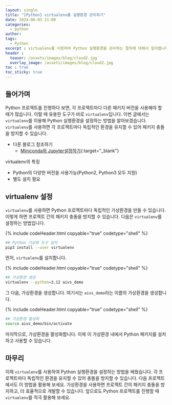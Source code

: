 ```yaml
---
layout: single
title: "[Python] virtualenv를 실행환경 관리하기"
date: 2024-06-03 21:00
categories: 
  - python
author: 
tags: 
  - Python
excerpt : virtualenv를 이용하여 Python 실행환경을 관리하는 절차에 대해서 알아봅니다.
header :
  teaser: /assets/images/blog/cloud2.jpg
  overlay_image: /assets/images/blog/cloud2.jpg
toc : true  
toc_sticky: true
---
```


## 들어가며  

Python 프로젝트를 진행하다 보면, 각 프로젝트마다 다른 패키지 버전을 사용해야 할 때가 많습니다. 이럴 때 유용한 도구가 바로 `virtualenv`입니다. 이번 글에서는 `virtualenv`를 이용해 Python 실행환경을 설정하는 방법을 알아보겠습니다. `virtualenv`를 사용하면 각 프로젝트마다 독립적인 환경을 유지할 수 있어 패키지 충돌을 방지할 수 있습니다.

- 다른 블로그 참조하기
  - [Miniconda와 Jupyter설정하기](/blog/python/install-miniconda-for-python-env/){:target="_blank"}

virtualenv의 특징
 - Python의 다양한 버전을 사용가능(Python2, Python3 모두 지원)
 - 별도 설치 필요

##  virtualenv 설정

`virtualenv`를 사용하면 Python 프로젝트마다 독립적인 가상환경을 만들 수 있습니다. 이렇게 하면 프로젝트 간의 패키지 충돌을 방지할 수 있습니다. 다음은 `virtualenv`를 설정하는 방법입니다.

{% include codeHeader.html copyable="true" codetype="shell"  %}
```bash
## Python 가상화 도구 설치
pip3 install --user virtualenv
```

먼저, `virtualenv`를 설치합니다.

{% include codeHeader.html copyable="true" codetype="shell"  %}
```bash
## 가상환경 생성
virtualenv --python=3.12 aivs_demo
```

그 다음, 가상환경을 생성합니다. 여기서는 `aivs_demo`라는 이름의 가상환경을 생성합니다.

{% include codeHeader.html copyable="true" codetype="shell"  %}
```bash
## 가상환경 활성화
source aivs_demo/bin/activate
```

마지막으로, 가상환경을 활성화합니다. 이제 이 가상환경 내에서 Python 패키지를 설치하고 사용할 수 있습니다.

## 마무리

이제 `virtualenv`를 사용하여 Python 실행환경을 설정하는 방법을 배웠습니다. 각 프로젝트마다 독립적인 환경을 유지할 수 있어 충돌을 방지할 수 있습니다. 다음 프로젝트에서도 이 방법을 활용해 보세요. 가상환경을 사용하면 프로젝트 간의 패키지 충돌을 방지하고, 더 효율적으로 개발할 수 있습니다. 앞으로도 Python 프로젝트를 진행할 때 `virtualenv`를 적극 활용해 보세요.
 